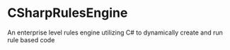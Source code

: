 # CSharpRulesEngine
An enterprise level rules engine utilizing C# to dynamically create and run rule based code
